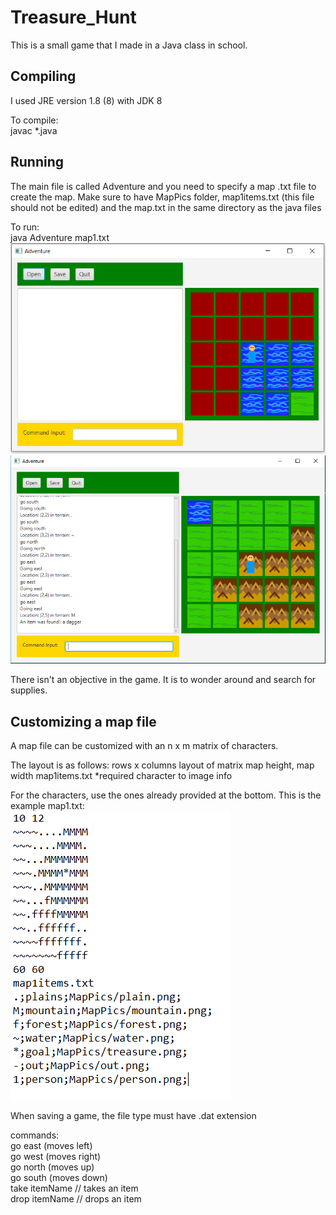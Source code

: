 # Treasure_Hunt
This is a small game that I made in a Java class in school.


## Compiling
I used JRE version 1.8 (8) with JDK 8<br />

To compile:<br />
javac *.java<br />

## Running
The main file is called Adventure and you need to specify a map .txt file to create the map.
Make sure to have MapPics folder, map1items.txt (this file should not be edited) and the map.txt in the same directory as the java files

To run:<br />
java Adventure map1.txt<br />
![GitHub Logo](GameEx1.PNG)
![GitHub Logo](ProgramScreenshot.PNG)

There isn't an objective in the game. It is to wonder around and search for supplies.

## Customizing a map file
A map file can be customized with an n x m matrix of characters.<br />

The layout is as follows:
rows x columns
layout of matrix
map height, map width
map1items.txt *required
character to image info

For the characters, use the ones already provided at the bottom. This is the example map1.txt:<br />
![GitHub Logo](MapEx.PNG)

When saving a game, the file type must have .dat extension<br />

commands:<br />
go east (moves left)<br />
go west (moves right)<br />
go north (moves up)<br />
go south (moves down)<br />
take itemName // takes an item<br />
drop itemName // drops an item
